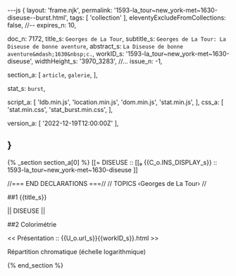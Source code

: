 ---js
{
  layout:    'frame.njk',
  permalink: '1593-la_tour~new_york-met~1630-diseuse--burst.html',
  tags:      [ 'collection' ],
  eleventyExcludeFromCollections: false,
  //-- expires_n: 10,

  doc_n:      7172,
  title_s:    `Georges de La Tour`,
  subtitle_s: `Georges de La Tour: La Diseuse de bonne aventure`,
  abstract_s: `La Diseuse de bonne aventure&mdash;1630&nbsp;c.`,
  workID_s:   '1593-la_tour~new_york-met~1630-diseuse',
  widthHeight_s:  '3970_3283',
  //... issue_n: -1,

  section_a:
  [
    `article`,
    `galerie`,
  ],

  stat_s: `burst`,

  script_a:
  [
    'Idb.min.js',
    'location.min.js',
    'dom.min.js',
    'stat.min.js',
  ],
  css_a:
  [
    'stat.min.css',
    'stat_burst.min.css',
  ],

  version_a:
  [
    '2022-12-19T12:00:00Z'
  ],

}
---
{% _section section_a[0] %}
[[=  DISEUSE  ::
     [[₉  {{C_o.INS_DISPLAY_s}}  :: 1593-la_tour~new_york-met~1630-diseuse ]]

//=== END DECLARATIONS ===//
//  TOPICS
‹Georges de La Tour›
//



##1  {{title_s}}

||  DISEUSE  ||




##2  Colorimétrie

<<  Présentation  ::  {{U_o.url_s}}{{workID_s}}.html  >>

Répartition chromatique (échelle logarithmique)

{% end_section %}
